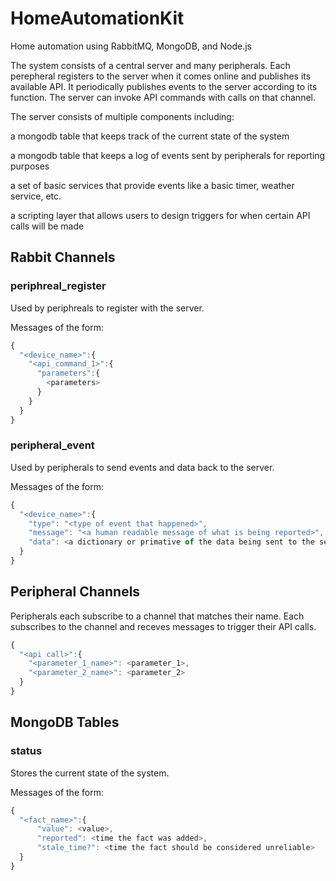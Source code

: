 # HomeAutomationKit
Home automation using RabbitMQ, MongoDB, and Node.js

The system consists of a central server and many peripherals. Each perepheral registers to the server when it comes online and publishes its available API. It periodically publishes events to the server according to its function. The server can invoke API commands with calls on that channel.

The server consists of multiple components including:

a mongodb table that keeps track of the current state of the system

a mongodb table that keeps a log of events sent by peripherals for reporting purposes

a set of basic services that provide events like a basic timer, weather service, etc.

a scripting layer that allows users to design triggers for when certain API calls will be made

## Rabbit Channels
### periphreal_register
Used by periphreals to register with the server.

Messages of the form:

```javascript
{
  "<device_name>":{
    "<api_command_1>":{
      "parameters":{
        <parameters> 
      } 
    }
  }
}
```

### peripheral_event
Used by peripherals to send events and data back to the server.

Messages of the form:

```javascript
{
  "<device_name>":{
    "type": "<type of event that happened>",
    "message": "<a human readable message of what is being reported>",
    "data": <a dictionary or primative of the data being sent to the server>
  }
}
```


## Peripheral Channels
Peripherals each subscribe to a channel that matches their name. Each subscribes to the channel and receves messages to trigger their API calls.

```javascript
{
  "<api call>":{
    "<parameter_1_name>": <parameter_1>,
    "<parameter_2_name>": <parameter_2>
  }
}
```

## MongoDB Tables
### status
Stores the current state of the system.

Messages of the form:

```javascript
{
  "<fact_name>":{
      "value": <value>,
      "reported": <time the fact was added>,
      "stale_time?": <time the fact should be considered unreliable>
  }
}
```
